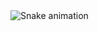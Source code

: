 <img src="https://raw.githubusercontent.com/laerttt/laerttt/output/snake.svg" alt="Snake animation" />

###
